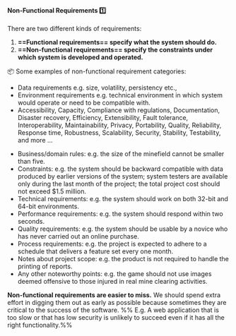 <link rel="stylesheet" href="{{baseUrl}}/css/textbook.css">

<div class="website-content">

<div id="title">

#### Non-Functional Requirements :one:

</div>

<div id="body">

There are two different kinds of requirements:  

1. **==Functional requirements== specify what the system should do.**
2. **==Non-functional requirements== specify the constraints under which system is developed and operated.** 

<tip-box> 

:package: Some examples of non-functional requirement categories:

* Data requirements e.g. size, volatility, persistency etc.,
* Environment requirements e.g. technical environment in which system would operate or need to be compatible with.
* Accessibility, Capacity, Compliance with regulations, Documentation, Disaster recovery, Efficiency, Extensibility, Fault tolerance, Interoperability, Maintainability, Privacy, Portability, Quality, Reliability, Response time, Robustness, Scalability, Security, Stability, Testability, and more ...

<panel type="seamless" header=":package: Some concrete examples of NFRs">

* Business/domain rules:   e.g. the size of the minefield cannot be smaller than five.
* Constraints: e.g.  the system should be backward compatible with data produced by earlier versions of the system; system testers are available only during the last month of the project; the total project cost should not exceed $1.5 million.
* Technical requirements: e.g. the system should work on both 32-bit and 64-bit environments.
* Performance requirements: e.g. the system should respond within two seconds.
* Quality requirements: e.g. the system should be usable by a novice who has never carried out an online purchase.
* Process requirements: e.g. the project is expected to adhere to a schedule that delivers a feature set every one month.
* Notes about project scope: e.g. the product is not required to handle the printing of reports.
* Any other noteworthy points: e.g. the game should not use images deemed offensive to those injured in real mine clearing activities.
</panel>

</tip-box>


**Non-functional requirements are easier to miss.** We should spend extra effort in digging them out as early as possible because sometimes they are critical to the success of the software. %%&nbsp;E.g. A web application that is too slow or that has low security is unlikely to succeed even if it has all the right functionality.%%

</div>

<div id="extras">
<include src="exercises.md" />
<div>

</div>
